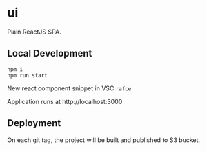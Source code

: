 # ui

Plain ReactJS SPA.

## Local Development

```
npm i
npm run start
```

New react component snippet in VSC `rafce`

Application runs at http://localhost:3000

## Deployment

On each git tag, the project will be built and published to S3 bucket.
